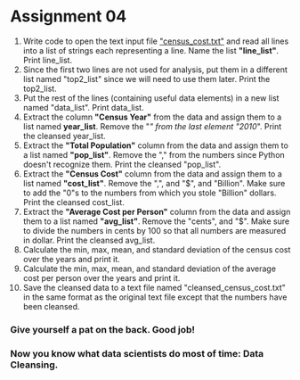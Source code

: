 # Assignment 04
1. Write code to open the text input file ["census_cost.txt"](assignment_fall2020/census_cost.txt) and read all lines into a list of strings each representing a line. Name the list **"line_list"**. Print line_list.
2. Since the first two lines are not used for analysis, put them in a different list named "top2_list" since we will need to use them later. Print the top2_list.
3. Put the rest of the lines (containing useful data elements) in a new list named "data_list". Print data_list.
4. Extract the column **"Census Year"** from the data and assign them to a list named **year_list**. Remove the "*" from the last element "2010*". Print the cleansed year_list.
5. Extract the **"Total Population"** column from the data and assign them to a list named **"pop_list"**. Remove the "," from the numbers since Python doesn't recognize them.
Print the cleansed "pop_list".
6. Extract the **"Census Cost"** column from the data and assign them to a list named **"cost_list"**. Remove the ",", and "$", and "Billion".
Make sure to add the "0"s to the numbers from which you stole "Billion" dollars. Print the cleansed cost_list.  
7. Extract the **"Average Cost per Person"** column from the data and assign them to a list named **"avg_list"**. Remove the "cents", and "$".
Make sure to divide the numbers in cents by 100 so that all numbers are measured in dollar. Print the cleansed avg_list.
8. Calculate the min, max, mean, and standard deviation of the census cost over the years and print it.
9. Calculate the min, max, mean, and standard deviation of the average cost per person over the years and print it.
10. Save the cleansed data to a text file named "cleansed_census_cost.txt" in the same format as the original text file except that the numbers have been cleansed.

### Give yourself a pat on the back. Good job! 
### Now you know what data scientists do most of time: Data Cleansing.
